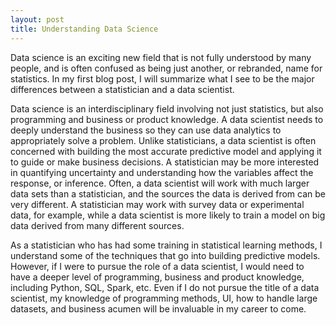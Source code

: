 ```yaml
---
layout: post
title: Understanding Data Science
---
```


Data science is an exciting new field that is not fully understood by many people, and is often confused as being just another, or rebranded, name for statistics. In my first blog post, I will summarize what I see to be the major differences between a statistician and a data scientist. 

Data science is an interdisciplinary field involving not just statistics, but also programming and business or product knowledge. A data scientist needs to deeply understand the business so they can use data analytics to appropriately solve a problem. Unlike statisticians, a data scientist is often concerned with building the most accurate predictive model and applying it to guide or make business decisions. A statistician may be more interested in quantifying uncertainty and understanding how the variables affect the response, or inference. Often, a data scientist will work with much larger data sets than a statistician, and the sources the data is derived from can be very different. A statistician may work with survey data or experimental data, for example, while a data scientist is more likely to train a model on big data derived from many different sources.

As a statistician who has had some training in statistical learning methods, I understand some of the techniques that go into building predictive models. However, if I were to pursue the role of a data scientist, I would need to have a deeper level of programming, business and product knowledge, including Python, SQL, Spark, etc. Even if I do not pursue the title of a data scientist, my knowledge of programming methods, UI, how to handle large datasets, and business acumen will be invaluable in my career to come. 
